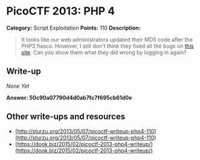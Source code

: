 # PicoCTF 2013: PHP 4

**Category:** Script Exploitation
**Points:** 110
**Description:**

> It looks like our web administrators updated their MD5 code after the PHP3 fiasco. However, I still don't think they fixed all the bugs on [this site](http://2013.picoctf.com/problems/php4/).
> Can you show them what they did wrong by logging in again?

## Write-up
*None Yet*

**Answer: 50c90a07790d4d0ab7fc7f695cb61d0e** 

## Other write-ups and resources

* [http://sturzu.org/2013/05/07/picoctf-writeup-php4-110](http://sturzu.org/2013/05/07/picoctf-writeup-php4-110)
* [https://dook.biz/2015/02/picoctf-2013-php4-writeup/](https://dook.biz/2015/02/picoctf-2013-php4-writeup/)
